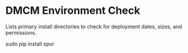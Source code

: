 DMCM Environment Check
======================

Lists primary install directories to check for deployment dates, sizes, and permissions.

sudo pip install spur


